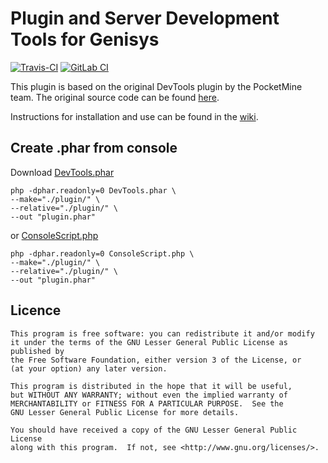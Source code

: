 # Plugin and Server Development Tools for Genisys

[![Travis-CI](https://travis-ci.org/iTXTech/DevTools.svg?branch=master)](https://travis-ci.org/iTXTech/DevTools)
[![GitLab CI](https://gitlab.com/iTXTech/DevTools/badges/master/build.svg)](https://gitlab.com/itxtech/DevTools/pipelines?scope=branches)

This plugin is based on the original DevTools plugin by the PocketMine team. The original source code can be found [here](https://github.com/PocketMine/DevTools).

Instructions for installation and use can be found in the [wiki](https://github.com/iTXTech/DevTools/wiki).

## Create .phar from console
Download [DevTools.phar](https://github.com/iTXTech/DevTools/releases)

	php -dphar.readonly=0 DevTools.phar \
	--make="./plugin/" \
	--relative="./plugin/" \
	--out "plugin.phar"

or [ConsoleScript.php](https://github.com/iTXTech/DevTools/blob/master/Genisys-DevTools/src/DevTools/ConsoleScript.php)

	php -dphar.readonly=0 ConsoleScript.php \
	--make="./plugin/" \
	--relative="./plugin/" \
	--out "plugin.phar"
	
	
## Licence

	This program is free software: you can redistribute it and/or modify
	it under the terms of the GNU Lesser General Public License as published by
	the Free Software Foundation, either version 3 of the License, or
	(at your option) any later version.

	This program is distributed in the hope that it will be useful,
	but WITHOUT ANY WARRANTY; without even the implied warranty of
	MERCHANTABILITY or FITNESS FOR A PARTICULAR PURPOSE.  See the
	GNU Lesser General Public License for more details.

	You should have received a copy of the GNU Lesser General Public License
	along with this program.  If not, see <http://www.gnu.org/licenses/>.

